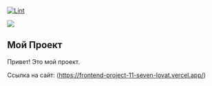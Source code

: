 [![Lint](https://github.com/GeorgyKomkov/frontend-project-11/actions/workflows/nodejs.yml/badge.svg)](https://github.com/GeorgyKomkov/frontend-project-11/actions/workflows/nodejs.yml)

<a href="https://codeclimate.com/github/GeorgyKomkov/frontend-project-11/maintainability"><img src="https://api.codeclimate.com/v1/badges/c782601a10c04f42840f/maintainability" /></a>

## Мой Проект

Привет! Это мой  проект.

Ссылка на сайт: (https://frontend-project-11-seven-lovat.vercel.app/)
